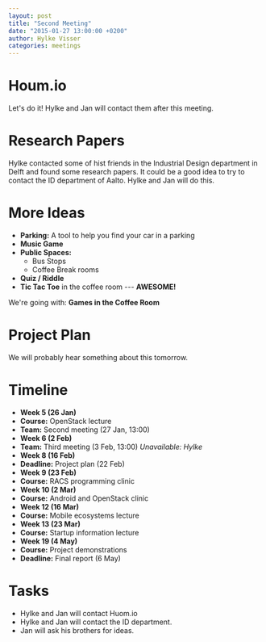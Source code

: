 ```yaml
---
layout: post
title: "Second Meeting"
date: "2015-01-27 13:00:00 +0200"
author: Hylke Visser
categories: meetings
---
```


# Houm.io

Let's do it! Hylke and Jan will contact them after this meeting.

# Research Papers

Hylke contacted some of hist friends in the Industrial Design department in Delft and found some research papers. It could be a good idea to try to contact the ID department of Aalto. Hylke and Jan will do this.

# More Ideas

* **Parking:** A tool to help you find your car in a parking
* **Music Game**
* **Public Spaces:**
  * Bus Stops
  * Coffee Break rooms
* **Quiz / Riddle**
* **Tic Tac Toe** in the coffee room --- **AWESOME!**

We're going with: **Games in the Coffee Room**

# Project Plan

We will probably hear something about this tomorrow.

# Timeline

* **Week 5 (26 Jan)**
* **Course:** OpenStack lecture
* **Team:** Second meeting (27 Jan, 13:00)
* **Week 6 (2 Feb)**
* **Team:** Third meeting (3 Feb, 13:00) *Unavailable: Hylke*
* **Week 8 (16 Feb)**
* **Deadline:** Project plan (22 Feb)
* **Week 9 (23 Feb)**
* **Course:** RACS programming clinic
* **Week 10 (2 Mar)**
* **Course:** Android and OpenStack clinic
* **Week 12 (16 Mar)**
* **Course:** Mobile ecosystems lecture
* **Week 13 (23 Mar)**
* **Course:** Startup information lecture
* **Week 19 (4 May)**
* **Course:** Project demonstrations
* **Deadline:** Final report (6 May)

# Tasks

* Hylke and Jan will contact Huom.io
* Hylke and Jan will contact the ID department.
* Jan will ask his brothers for ideas.
